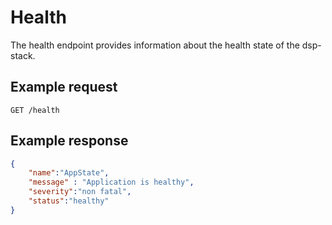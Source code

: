 <!---
 * Copyright © 2021 - 2022 Swiss National Data and Service Center for the Humanities and/or DaSCH Service Platform contributors.
 * SPDX-License-Identifier: Apache-2.0
-->

# Health

The health endpoint provides information about the health state of the dsp-stack.


## Example request

`GET /health`


## Example response

```json
{
    "name":"AppState",
    "message" : "Application is healthy",
    "severity":"non fatal",
    "status":"healthy"
}
```
